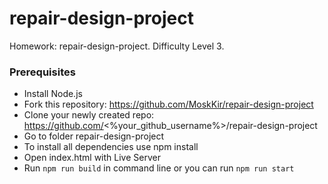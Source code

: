 # repair-design-project
Homework: repair-design-project. Difficulty Level 3.

### Prerequisites
* Install Node.js
* Fork this repository: https://github.com/MoskKir/repair-design-project
* Clone your newly created repo: https://github.com/<%your_github_username%>/repair-design-project
* Go to folder repair-design-project
* To install all dependencies use npm install
* Open index.html with Live Server
* Run `npm run build` in command line or you can run `npm run start`